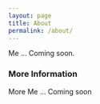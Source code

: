 ```yaml
---
layout: page
title: About
permalink: /about/
---
```


Me ... Coming soon.

### More Information

More Me ... Coming soon

<!-- ### Contact me -->

<!-- [email@domain.com](mailto:email@domain.com) -->